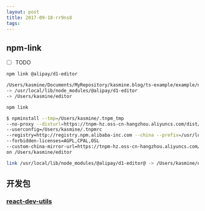```yaml
---
layout: post
title: 2017-09-18-rr9ns8
tags:
---
```


## npm-link
* [ ] TODO

```bash
npm link @alipay/d1-editor

/Users/kasmine/Documents/MyRepository/kasmine.blog/ts-example/example/node_modules/@alipay/d1-editor 
-> /usr/local/lib/node_modules/@alipay/d1-editor 
-> /Users/kasmine/editor

npm link

$ npminstall --tmp=/Users/kasmine/.tnpm_tmp 
--no-proxy --disturl=https://tnpm-hz.oss-cn-hangzhou.aliyuncs.com/dist/node 
--userconfig=/Users/kasmine/.tnpmrc 
--registry=http://registry.npm.alibaba-inc.com --china --prefix=/usr/local 
--forbidden-licenses=AGPL,CPAL,OSL 
--custom-china-mirror-url=https://tnpm-hz.oss-cn-hangzhou.aliyuncs.com/dist` 
on /Users/kasmine/editor

link /usr/local/lib/node_modules/@alipay/d1-editor@ -> /Users/kasmine/editor
```



## 开发包
### [react-dev-utils](https://www.npmjs.com/package/react-dev-utils)


